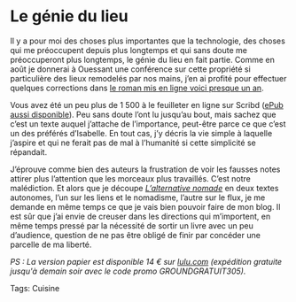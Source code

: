 # Le génie du lieu

Il y a pour moi des choses plus importantes que la technologie, des choses qui me préoccupent depuis plus longtemps et qui sans doute me préoccuperont plus longtemps, le génie du lieu en fait partie. Comme en août je donnerai à Ouessant une conférence sur cette propriété si particulière des lieux remodelés par nos mains, j’en ai profité pour effectuer quelques corrections dans [le roman mis en ligne voici presque un an](http://blog.tcrouzet.com/genius-locus/).<span id="more-17321"></span>

Vous avez été un peu plus de 1 500 à le feuilleter en ligne sur Scribd ([ePub aussi disponible](http://txt.tcrouzet.com/)). Peu sans doute l’ont lu jusqu’au bout, mais sachez que c’est un texte auquel j’attache de l’importance, peut-être parce ce que c’est un des préférés d’Isabelle. En tout cas, j’y décris la vie simple à laquelle j’aspire et qui ne ferait pas de mal à l’humanité si cette simplicité se répandait.

J’éprouve comme bien des auteurs la frustration de voir les fausses notes attirer plus l’attention que les morceaux plus travaillés. C’est notre malédiction. Et alors que je découpe [*L’alternative nomade*](http://blog.tcrouzet.com/alternative-nomade/) en deux textes autonomes, l’un sur les liens et le nomadisme, l’autre sur le flux, je me demande en même temps ce que je vais bien pouvoir faire de mon blog. Il est sûr que j’ai envie de creuser dans les directions qui m’importent, en même temps pressé par la nécessité de sortir un livre avec un peu d’audience, question de ne pas être obligé de finir par concéder une parcelle de ma liberté.

*PS : La version papier est disponible 14 € sur [lulu.com](http://www.lulu.com/content/livre-%c3%a0-couverture-souple/genius-locus/7236797) (expédition gratuite jusqu'à demain soir avec le code promo GROUNDGRATUIT305).*

Tags: Cuisine